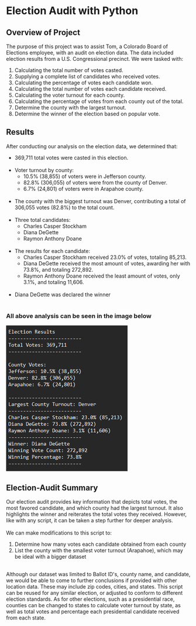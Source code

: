 # Election Audit with Python

## Overview of Project

The purpose of this project was to assist Tom, a Colorado Board of Elections employee, with an audit on election data. The data included election results from a U.S. Congressional precinct. We were tasked with:
1. Calculating the total number of votes casted.
2. Supplying a complete list of candidates who received votes.
3. Calculating the percentage of votes each candidate won.
4. Calculating the total number of votes each candidate received.
5. Calculating the voter turnout for each county.
7. Calculating the percentage of votes from each county out of the total.
8. Determine the county with the largest turnout.
5. Determine the winner of the election based on popular vote.


## Results

After conducting our analysis on the election data, we determined that:
- 369,711 total votes were casted in this election.
<br><br>
- Voter turnout by county:
    - 10.5% (38,855) of voters were in Jefferson county.
    - 82.8% (306,055) of voters were from the county of Denver.
    - 6.7% (24,801) of voters were in Arapahoe county.
<br><br>
- The county with the biggest turnout was Denver, contributing a total of 306,055 votes (82.8%) to the total count.
<br><br>
- Three total candidates: 
    - Charles Casper Stockham
    - Diana DeGette
    - Raymon Anthony Doane
<br><br>
- The results for each candidate:
    - Charles Casper Stockham received 23.0% of votes, totaling 85,213.
    - Diana DeGette received the most amount of votes, awarding her with 73.8%, and totaling 272,892.
    - Raymon Anthony Doane received the least amount of votes, only 3.1%, and totaling 11,606.
<br><br>
- Diana DeGette was declared the winner
<br><br>
### All above analysis can be seen in the image below<br>
![VBA 2017 Screenshot](./analysis/election_results.png) 


## Election-Audit Summary
Our election audit provides key information that depicts total votes, the most favored candidate, and which county had the largest turnout. It also highlights the winner and reiterates the total votes they received. However, like with any script, it can be taken a step further for deeper analysis.
<br><br>
We can make modifications to this script to:
1. Determine how many votes each candidate obtained from each county
2. List the county with the smallest voter turnout (Arapahoe), which may be ideal with a bigger dataset<br><br>

Although our dataset was limited to Ballot ID's, county name, and candidate, we would be able to come to further conclusions if provided with other location data. These may include zip codes, cities, and states. This script can be reused for any similar election, or adjusted to conform to different election standards. As for other elections, such as a presidential race, counties can be changed to states to calculate voter turnout by state, as well as total votes and percentage each presidential candidate received from each state.
